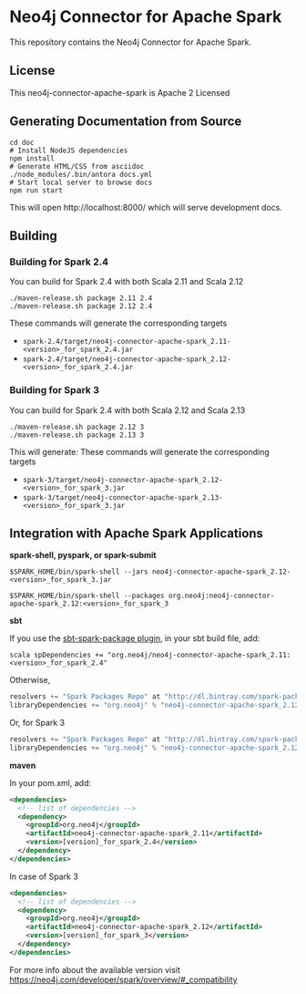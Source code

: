 # Neo4j Connector for Apache Spark

This repository contains the Neo4j Connector for Apache Spark.

## License

This neo4j-connector-apache-spark is Apache 2 Licensed

## Generating Documentation from Source

```
cd doc
# Install NodeJS dependencies
npm install
# Generate HTML/CSS from asciidoc
./node_modules/.bin/antora docs.yml
# Start local server to browse docs
npm run start
```

This will open http://localhost:8000/ which will serve development docs.

## Building

### Building for Spark 2.4

You can build for Spark 2.4 with both Scala 2.11 and Scala 2.12

```
./maven-release.sh package 2.11 2.4
./maven-release.sh package 2.12 2.4
```

These commands will generate the corresponding targets
* `spark-2.4/target/neo4j-connector-apache-spark_2.11-<version>_for_spark_2.4.jar`
* `spark-2.4/target/neo4j-connector-apache-spark_2.12-<version>_for_spark_2.4.jar`


### Building for Spark 3

You can build for Spark 2.4 with both Scala 2.12 and Scala 2.13

```
./maven-release.sh package 2.12 3
./maven-release.sh package 2.13 3
```

This will generate:
These commands will generate the corresponding targets
* `spark-3/target/neo4j-connector-apache-spark_2.12-<version>_for_spark_3.jar`
* `spark-3/target/neo4j-connector-apache-spark_2.13-<version>_for_spark_3.jar`


## Integration with Apache Spark Applications

**spark-shell, pyspark, or spark-submit**

`$SPARK_HOME/bin/spark-shell --jars neo4j-connector-apache-spark_2.12-<version>_for_spark_3.jar`

`$SPARK_HOME/bin/spark-shell --packages org.neo4j:neo4j-connector-apache-spark_2.12:<version>_for_spark_3`

**sbt**

If you use the [sbt-spark-package plugin](https://github.com/databricks/sbt-spark-package), in your sbt build file, add:

```scala spDependencies += "org.neo4j/neo4j-connector-apache-spark_2.11:<version>_for_spark_2.4"```

Otherwise,

```scala
resolvers += "Spark Packages Repo" at "http://dl.bintray.com/spark-packages/maven"
libraryDependencies += "org.neo4j" % "neo4j-connector-apache-spark_2.12" % "<version>_for_spark_2.4"
```

Or, for Spark 3

```scala
resolvers += "Spark Packages Repo" at "http://dl.bintray.com/spark-packages/maven"
libraryDependencies += "org.neo4j" % "neo4j-connector-apache-spark_2.12" % "<version>_for_spark_3"
```  

**maven**  

In your pom.xml, add:   

```xml
<dependencies>
  <!-- list of dependencies -->
  <dependency>
    <groupId>org.neo4j</groupId>
    <artifactId>neo4j-connector-apache-spark_2.11</artifactId>
    <version>[version]_for_spark_2.4</version>
  </dependency>
</dependencies>
```

In case of Spark 3

```xml
<dependencies>
  <!-- list of dependencies -->
  <dependency>
    <groupId>org.neo4j</groupId>
    <artifactId>neo4j-connector-apache-spark_2.12</artifactId>
    <version>[version]_for_spark_3</version>
  </dependency>
</dependencies>
```

For more info about the available version visit https://neo4j.com/developer/spark/overview/#_compatibility
